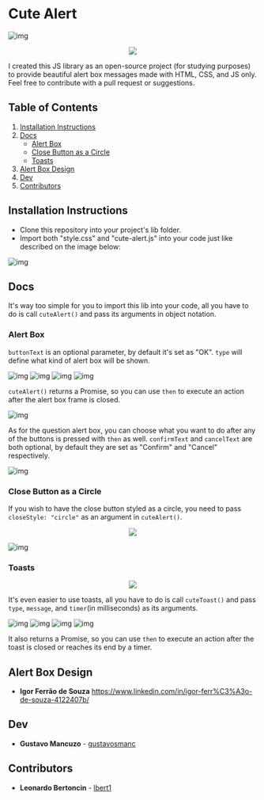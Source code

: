 # Cute Alert

![img](https://i.imgur.com/fuKb4lG.png)
<p align="center">
  <img src="https://media.giphy.com/media/fwnMNrkWLs1TrxK6ab/giphy.gif" />
</p>

I created this JS library as an open-source project (for studying purposes) to provide beautiful alert box messages made with HTML, CSS, and JS only. Feel free to contribute with a pull request or suggestions.

## Table of Contents
1. [Installation Instructions](#installation-instructions)
2. [Docs](#docs)
   - [Alert Box](#alert-box)
   - [Close Button as a Circle](#close-button-as-a-circle)
   - [Toasts](#toasts)
3. [Alert Box Design](#alert-box-design)
4. [Dev](#dev)
5. [Contributors](#Contributors)

## Installation Instructions
- Clone this repository into your project's lib folder.
- Import both "style.css" and "cute-alert.js" into your code just like described on the image below:

![img](https://i.imgur.com/GuK5Uov.png)

## Docs

It's way too simple for you to import this lib into your code, all you have to do is call ```cuteAlert()``` and pass its arguments in object notation.

### Alert Box
```buttonText``` is an optional parameter, by default it's set as "OK".
```type``` will define what kind of alert box will be shown.

![img](https://i.imgur.com/BHqM7Mm.png)
![img](https://i.imgur.com/mLAfKh7.png)
![img](https://i.imgur.com/6012avM.png)
![img](https://i.imgur.com/E9BUQeV.png)

```cuteAlert()``` returns a Promise, so you can use ```then``` to execute an action after the alert box frame is closed.

![img](https://i.imgur.com/i4OZ7NV.png)

As for the question alert box, you can choose what you want to do after any of the buttons is pressed with ```then``` as well.
```confirmText``` and ```cancelText``` are both optional, by default they are set as "Confirm" and "Cancel" respectively.

![img](https://i.imgur.com/VFoRvKR.png)

### Close Button as a Circle
If you wish to have the close button styled as a circle, you need to pass ```closeStyle: "circle"``` as an argument in ```cuteAlert()```.

<p align="center">
  <img src="https://i.imgur.com/Ak2JidL.png" />
</p>

![img](https://i.imgur.com/QPYnAyg.png)

### Toasts
<p align="center">
  <img src="https://media.giphy.com/media/fwnMNrkWLs1TrxK6ab/giphy.gif" />
</p>

It's even easier to use toasts, all you have to do is call ```cuteToast()``` and pass ```type```, ```message```, and ```timer```(in milliseconds) as its arguments.

![img](https://i.imgur.com/IDUChOO.png)
![img](https://i.imgur.com/HlaJCxL.png)
![img](https://i.imgur.com/hpGOQmh.png)
![img](https://i.imgur.com/LXBz631.png)

It also returns a Promise, so you can use ```then``` to execute an action after the toast is closed or reaches its end by a timer.

## Alert Box Design
- **Igor Ferrão de Souza** https://www.linkedin.com/in/igor-ferr%C3%A3o-de-souza-4122407b/

## Dev
- **Gustavo Mancuzo** - [gustavosmanc](https://github.com/gustavosmanc)
  
## Contributors
- **Leonardo Bertoncin** - [lbert1](https://github.com/lbert1)
